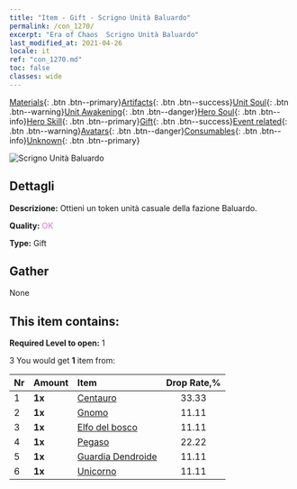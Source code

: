 ```yaml
---
title: "Item - Gift - Scrigno Unità Baluardo"
permalink: /con_1270/
excerpt: "Era of Chaos  Scrigno Unità Baluardo"
last_modified_at: 2021-04-26
locale: it
ref: "con_1270.md"
toc: false
classes: wide
---
```

 [Materials](/ItemsIT/){: .btn .btn--primary}[Artifacts](/ItemsIT/Artifacts/){: .btn .btn--success}[Unit Soul](/ItemsIT/UnitSoul/){: .btn .btn--warning}[Unit Awakening](/ItemsIT/UnitAwakening/){: .btn .btn--danger}[Hero Soul](/ItemsIT/HeroSoul/){: .btn .btn--info}[Hero Skill](/ItemsIT/HeroSkill/){: .btn .btn--primary}[Gift](/ItemsIT/Gift/){: .btn .btn--success}[Event related](/ItemsIT/Events/){: .btn .btn--warning}[Avatars](/ItemsIT/Avatars/){: .btn .btn--danger}[Consumables](/ItemsIT/Consumables/){: .btn .btn--info}[Unknown](/ItemsIT/Unknown/){: .btn .btn--primary}

 ![Scrigno Unità Baluardo](/images/t/i_904002.png)

## Dettagli
 **Descrizione:** Ottieni un token unità casuale della fazione Baluardo.

 **Quality:** <span style="color: #DA70D6">OK</span>

 **Type:** Gift

## Gather

  None

## This item contains:

 **Required Level to open:** 1

 3 You would get **1** item  from:

  | Nr | Amount |     Item    | Drop Rate,% |
  |:---|:-------|:------------|:---------:|
  | 1 |  **1x** | [Centauro](/ItemsIT/unt_199/) | 33.33 | 
  | 2 |  **1x** | [Gnomo](/ItemsIT/unt_200/) | 11.11 | 
  | 3 |  **1x** | [Elfo del bosco](/ItemsIT/unt_201/) | 11.11 | 
  | 4 |  **1x** | [Pegaso](/ItemsIT/unt_202/) | 22.22 | 
  | 5 |  **1x** | [Guardia Dendroide](/ItemsIT/unt_203/) | 11.11 | 
  | 6 |  **1x** | [Unicorno](/ItemsIT/unt_204/) | 11.11 | 
